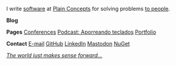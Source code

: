 I write [software](/?i=portfolio) at [Plain Concepts](https://www.plainconcepts.com) for solving problems [to people](/?i=conferences).

**Blog**

<div id="posts-latest"></div>

**Pages**
[Conferences](/?i=conferences)
[Podcast: Aporreando teclados](https://www.ivoox.com/podcast-aporreando-teclados_sq_f11142253_1.html)
[Portfolio](/?i=portfolio)

**Contact**
[E-mail](mailto:MarcosCobena@outlook.com)
[GitHub](https://github.com/MarcosCobena)
[LinkedIn](https://www.linkedin.com/in/MarcosCobena)
[Mastodon](https://dotnet.social/@MarcosCobena)
[NuGet](https://www.nuget.org/profiles/MarcosCobena)

*[<div class="right">The world just makes sense forward...</div>](https://joseantoniocobena.com)*
